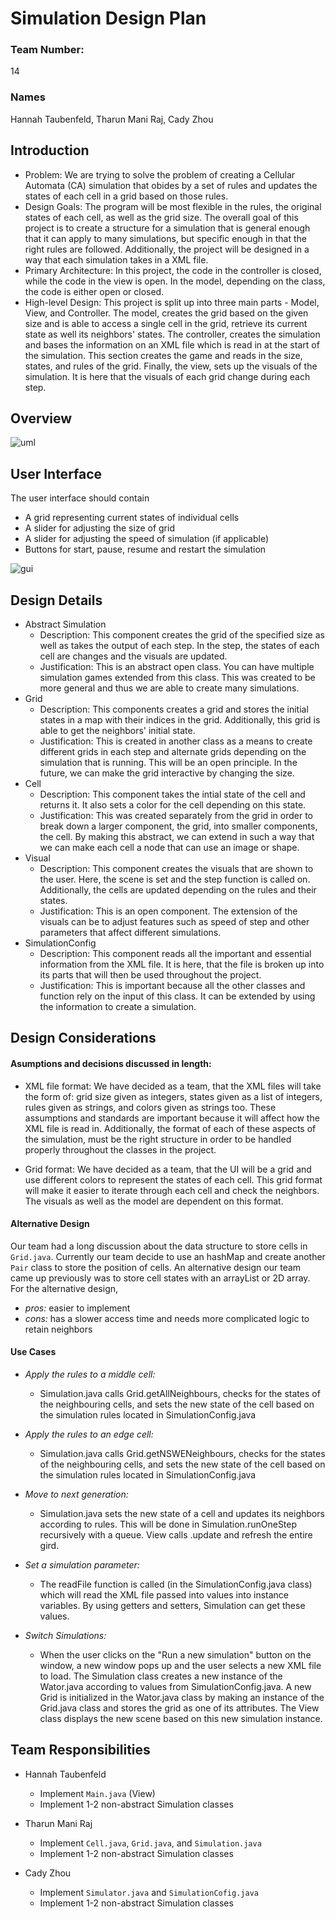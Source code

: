 # Simulation Design Plan
### Team Number: 
14
### Names
Hannah Taubenfeld, Tharun Mani Raj, Cady Zhou

## Introduction

* Problem: We are trying to solve the problem of creating a Cellular Automata (CA) simulation that obides by a set of rules and updates the states of each cell in a grid based on those rules. 
* Design Goals: The program will be most flexible in the rules, the original states of each cell, as well as the grid size. The overall goal of this project is to create a structure for a simulation that is general enough that it can apply to many simulations, but specific enough in that the right rules are followed. Additionally, the project will be designed in a way that each simulation takes in a XML file. 
* Primary Architecture: In this project, the code in the controller is closed, while the code in the view is open. In the model, depending on the class, the code is either open or closed. 
* High-level Design: This project is split up into three main parts - Model, View, and Controller. The model, creates the grid based on the given size and is able to access a single cell in the grid, retrieve its current state as well its neighbors' states. The controller, creates the simulation and bases the information on an XML file which is read in at the start of the simulation. This section creates the game and reads in the size, states, and rules of the grid. Finally, the view, sets up the visuals of the simulation. It is here that the visuals of each grid change during each step.  


## Overview
![uml](UML_design.PNG)

## User Interface
The user interface should contain
- A grid representing current states of individual cells
- A slider for adjusting the size of grid
- A slider for adjusting the speed of simulation (if applicable)
- Buttons for start, pause, resume and restart the simulation

![gui](gui_design.jpg)

## Design Details
- Abstract Simulation
    - Description: This component creates the grid of the specified size as well as takes the output of each step. In the step, the states of each cell are changes and the visuals are updated.
    - Justification: This is an abstract open class. You can have multiple simulation games extended from this class. This was created to be more general and thus we are able to create many simulations. 
- Grid
    - Description: This components creates a grid and stores the initial states in a map with their indices in the grid. Additionally, this grid is able to get the neighbors' initial state. 
    - Justification: This is created in another class as a means to create different grids in each step and alternate grids depending on the simulation that is running. This will be an open principle. In the future, we can make the grid interactive by changing the size. 
- Cell
    - Description: This component takes the intial state of the cell and returns it. It also sets a color for the cell depending on this state. 
    - Justification: This was created separately from the grid in order to break down a larger component, the grid, into smaller components, the cell. By making this abstract, we can extend in such a way that we can make each cell a node that can use an image or shape.
- Visual
    - Description: This component creates the visuals that are shown to the user. Here, the scene is set and the step function is called on. Additionally, the cells are updated depending on the rules and their states. 
    - Justification: This is an open component. The extension of the visuals can be to adjust features such as speed of step and other parameters that affect different simulations. 
- SimulationConfig
    - Description: This component reads all the important and essential information from the XML file. It is here, that the file is broken up into its parts that will then be used throughout the project. 
    - Justification: This is important because all the other classes and function rely on the input of this class. It can be extended by using the information to create a simulation. 


## Design Considerations
#### Asumptions and decisions discussed in length:
* XML file format: We have decided as a team, that the XML files will take the form of: grid size given as integers, states given as a list of integers, rules given as strings, and colors given as strings too. These assumptions and standards are important because it will affect how the XML file is read in. Additionally, the format of each of these aspects of the simulation, must be the right structure in order to be handled properly throughout the classes in the project. 

* Grid format: We have decided as a team, that the UI will be a grid and use different colors to represent the states of each cell. This grid format will make it easier to iterate through each cell and check the neighbors. The visuals as well as the model are dependent on this format. 

#### Alternative Design 
Our team had a long discussion about the data structure to store cells in ```Grid.java```. Currently our team decide to use an hashMap and create another ```Pair``` class to store the position of cells. An alternative design our team came up previously was to store cell states with an arrayList or 2D array. For the alternative design,
- *pros:* easier to implement
- *cons:* has a slower access time and needs more complicated logic to retain neighbors


#### Use Cases
- *Apply the rules to a middle cell:* 
    - Simulation.java calls Grid.getAllNeighbours, checks for the states of the neighbouring cells, and sets the new state of the cell based on the simulation rules located in SimulationConfig.java
- *Apply the rules to an edge cell:*
    - Simulation.java calls Grid.getNSWENeighbours, checks for the states of the neighbouring cells, and sets the new state of the cell based on the simulation rules located in SimulationConfig.java
- *Move to next generation:*
    - Simulation.java sets the new state of a cell and updates its neighbors according to rules. This will be done in Simulation.runOneStep recursively with a queue. View calls .update and refresh the entire gird. 
    
- *Set a simulation parameter:*
    - The readFile function is called (in the SimulationConfig.java class) which will read the XML file passed into values into instance variables. By using getters and setters, Simulation can get these values. 
    
- *Switch Simulations:*
    - When the user clicks on the "Run a new simulation" button on the window, a new window pops up and the user selects a new XML file to load. The Simulation class creates a new instance of the Wator.java according to values from SimulationConfig.java. A new Grid is initialized in the Wator.java class by making an instance of the Grid.java class and stores the grid as one of its attributes. The View class displays the new scene based on this new simulation instance.
    
## Team Responsibilities

 * Hannah Taubenfeld
     - Implement ```Main.java``` (View)
     - Implement 1-2 non-abstract Simulation classes

 * Tharun Mani Raj
     - Implement ```Cell.java```, ```Grid.java```, and ```Simulation.java```
     - Implement 1-2 non-abstract Simulation classes

 * Cady Zhou
      - Implement ```Simulator.java``` and ```SimulationCofig.java```
     - Implement 1-2 non-abstract Simulation classes
